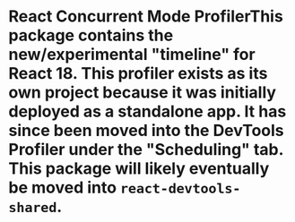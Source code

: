 # React Concurrent Mode ProfilerThis package contains the new/experimental "timeline" for React 18. This profiler exists as its own project because it was initially deployed as a standalone app. It has since been moved into the DevTools Profiler under the "Scheduling" tab. This package will likely eventually be moved into `react-devtools-shared`.